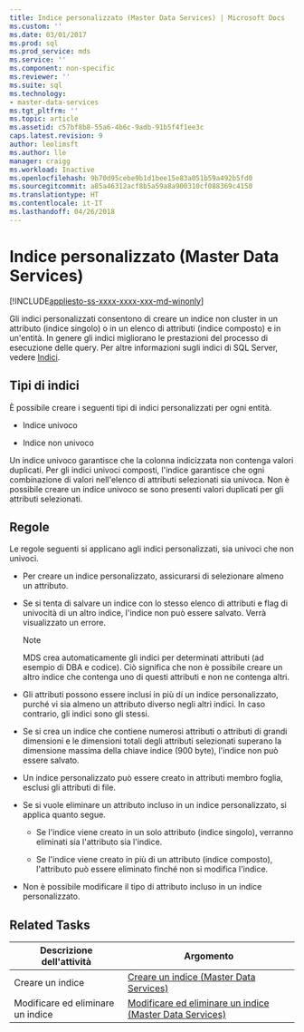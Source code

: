 ```yaml
---
title: Indice personalizzato (Master Data Services) | Microsoft Docs
ms.custom: ''
ms.date: 03/01/2017
ms.prod: sql
ms.prod_service: mds
ms.service: ''
ms.component: non-specific
ms.reviewer: ''
ms.suite: sql
ms.technology:
- master-data-services
ms.tgt_pltfrm: ''
ms.topic: article
ms.assetid: c57bf8b8-55a6-4b6c-9adb-91b5f4f1ee3c
caps.latest.revision: 9
author: leolimsft
ms.author: lle
manager: craigg
ms.workload: Inactive
ms.openlocfilehash: 9b70d95cebe9b1d1bee15e83a051b59a492b5fd0
ms.sourcegitcommit: a85a46312acf8b5a59a8a900310cf088369c4150
ms.translationtype: HT
ms.contentlocale: it-IT
ms.lasthandoff: 04/26/2018
---
```

# <a name="custom-index-master-data-services"></a>Indice personalizzato (Master Data Services)

[!INCLUDE[appliesto-ss-xxxx-xxxx-xxx-md-winonly](../includes/appliesto-ss-xxxx-xxxx-xxx-md-winonly.md)]

  Gli indici personalizzati consentono di creare un indice non cluster in un attributo (indice singolo) o in un elenco di attributi (indice composto) e in un'entità. In genere gli indici migliorano le prestazioni del processo di esecuzione delle query. Per altre informazioni sugli indici di SQL Server, vedere [Indici](../relational-databases/indexes/indexes.md).  
  
## <a name="type-of-indexes"></a>Tipi di indici  
 È possibile creare i seguenti tipi di indici personalizzati per ogni entità.  
  
-   Indice univoco  
  
-   Indice non univoco  
  
 Un indice univoco garantisce che la colonna indicizzata non contenga valori duplicati. Per gli indici univoci composti, l'indice garantisce che ogni combinazione di valori nell'elenco di attributi selezionati sia univoca. Non è possibile creare un indice univoco se sono presenti valori duplicati per gli attributi selezionati.  
  
## <a name="rules"></a>Regole  
 Le regole seguenti si applicano agli indici personalizzati, sia univoci che non univoci.  
  
-   Per creare un indice personalizzato, assicurarsi di selezionare almeno un attributo.  
  
-   Se si tenta di salvare un indice con lo stesso elenco di attributi e flag di univocità di un altro indice, l'indice non può essere salvato. Verrà visualizzato un errore.  
  
    > [!NOTE]  
    >  MDS crea automaticamente gli indici per determinati attributi (ad esempio di DBA e codice). Ciò significa che non è possibile creare un altro indice che contenga uno di questi attributi e non ne contenga altri.  
  
-   Gli attributi possono essere inclusi in più di un indice personalizzato, purché vi sia almeno un attributo diverso negli altri indici. In caso contrario, gli indici sono gli stessi.  
  
-   Se si crea un indice che contiene numerosi attributi o attributi di grandi dimensioni e le dimensioni totali degli attributi selezionati superano la dimensione massima della chiave indice (900 byte), l'indice non può essere salvato.  
  
-   Un indice personalizzato può essere creato in attributi membro foglia, esclusi gli attributi di file.  
  
-   Se si vuole eliminare un attributo incluso in un indice personalizzato, si applica quanto segue.  
  
    -   Se l'indice viene creato in un solo attributo (indice singolo), verranno eliminati sia l'attributo sia l'indice.  
  
    -   Se l'indice viene creato in più di un attributo (indice composto), l'attributo può essere eliminato finché non si modifica l'indice.  
  
-   Non è possibile modificare il tipo di attributo incluso in un indice personalizzato.  
  
## <a name="related-tasks"></a>Related Tasks  
  
|Descrizione dell'attività|Argomento|  
|----------------------|-----------|  
|Creare un indice|[Creare un indice &#40;Master Data Services&#41;](../master-data-services/create-an-index-master-data-services.md)|  
|Modificare ed eliminare un indice|[Modificare ed eliminare un indice &#40;Master Data Services&#41;](../master-data-services/edit-and-delete-an-index-master-data-services.md)|  
  
  
